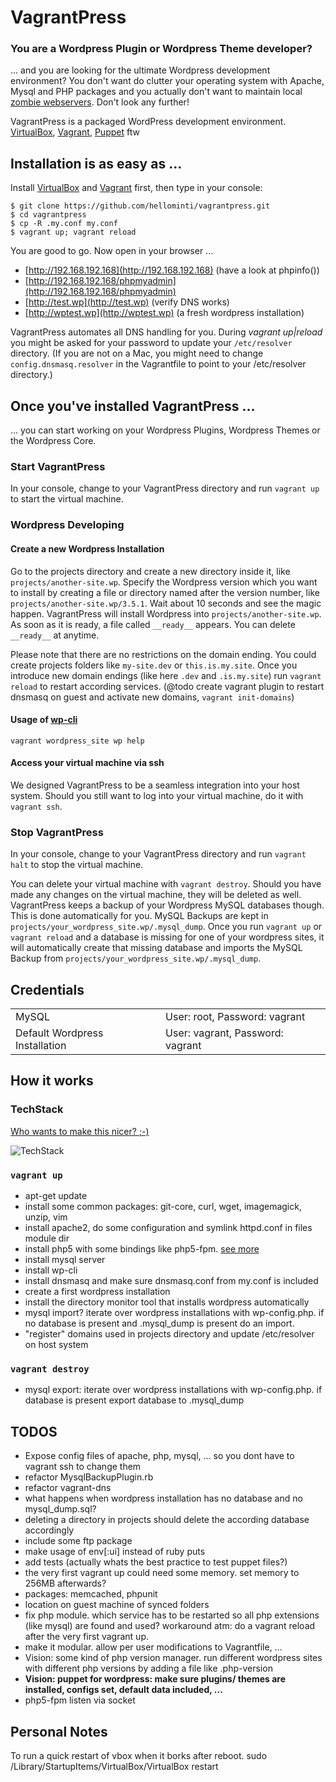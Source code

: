 # VagrantPress

### You are a Wordpress Plugin or Wordpress Theme developer?

... and you are looking for the ultimate Wordpress development environment? You don't want do clutter
your operating system with Apache, Mysql and PHP packages and you actually don't want to maintain 
local [zombie webservers](http://en.wikipedia.org/wiki/Zombie_computer). Don't look any further!


VagrantPress is a packaged WordPress development environment. 
[VirtualBox](https://www.virtualbox.org/), 
[Vagrant](http://www.vagrantup.com/), 
[Puppet](https://puppetlabs.com/puppet/what-is-puppet/) ftw


## Installation is as easy as ...

Install [VirtualBox](https://www.virtualbox.org/wiki/Downloads) and [Vagrant](http://downloads.vagrantup.com/) first,
then type in your console:

```
$ git clone https://github.com/hellominti/vagrantpress.git
$ cd vagrantpress
$ cp -R .my.conf my.conf
$ vagrant up; vagrant reload
```

You are good to go. Now open in your browser ...
 * [http://192.168.192.168](http://192.168.192.168) (have a look at phpinfo())
 * [http://192.168.192.168/phpmyadmin](http://192.168.192.168/phpmyadmin)
 * [http://test.wp](http://test.wp) (verify DNS works)
 * [http://wptest.wp](http://wptest.wp) (a fresh wordpress installation)

VagrantPress automates all DNS handling for you. During *vagrant up|reload* you might be asked for 
your password to update your ```/etc/resolver``` directory. 
(If you are not on a Mac, you might need to change ```config.dnsmasq.resolver``` 
in the Vagrantfile to point to your /etc/resolver directory.)


## Once you've installed VagrantPress ...

... you can start working on your Wordpress Plugins, Wordpress Themes or the Wordpress Core.

### Start VagrantPress
In your console, change to your VagrantPress directory and run ```vagrant up``` to start the
virtual machine. 

### Wordpress Developing

#### Create a new Wordpress Installation
Go to the projects directory and create a new directory inside it, like ```projects/another-site.wp```. 
Specify the Wordpress version which you want to install by creating a file or directory named after 
the version number, like ```projects/another-site.wp/3.5.1```. Wait about 10 seconds and see the magic happen. 
VagrantPress will install Wordpress into ```projects/another-site.wp```. As soon as it is ready,
a file called ```__ready__``` appears. You can delete ```__ready__``` at anytime.

Please note that there are no restrictions on the domain ending. You could create projects folders
like ```my-site.dev``` or ```this.is.my.site```. Once you introduce new domain endings (like here
```.dev``` and ```.is.my.site```) run ```vagrant reload``` to restart according services.
(@todo create vagrant plugin to restart dnsmasq on guest and activate new domains, ```vagrant init-domains```)

#### Usage of [wp-cli](http://wp-cli.org/)
```vagrant wordpress_site wp help```

#### Access your virtual machine via ssh
We designed VagrantPress to be a seamless integration into your host system. Should you still
want to log into your virtual machine, do it with ```vagrant ssh```.

### Stop VagrantPress
In your console, change to your VagrantPress directory and run ```vagrant halt``` to stop the
virtual machine. 

You can delete your virtual machine with ```vagrant destroy```. Should you have made any changes
on the virtual machine, they will be deleted as well. VagrantPress keeps a backup of your
Wordpress MySQL databases though. This is done automatically for you. MySQL Backups are kept in 
```projects/your_wordpress_site.wp/.mysql_dump```. Once you run ```vagrant up``` or ```vagrant reload``` 
and a database is missing for one of your wordpress sites, it will automatically create that 
missing database and imports the MySQL Backup from ```projects/your_wordpress_site.wp/.mysql_dump```.


## Credentials

<table>
  <tr>
    <td>MySQL</td>
    <td>User: root, Password: vagrant</td>
  </tr>
  <tr>
    <td>Default Wordpress Installation</td>
    <td>User: vagrant, Password: vagrant</td>
  </tr>
</table>

## How it works

### TechStack
[Who wants to make this nicer? ;-)](https://docs.google.com/drawings/d/1-r2WpzCM0e9JgxsJxc8SorQDjKst99iKLo-hX_8CGBQ/edit?usp=sharing)

![TechStack](https://docs.google.com/drawings/d/1-r2WpzCM0e9JgxsJxc8SorQDjKst99iKLo-hX_8CGBQ/pub?w=1440&amp;h=1080)


### ```vagrant up```

 * apt-get update
 * install some common packages: git-core, curl, wget, imagemagick, unzip, vim
 * install apache2, do some configuration and symlink httpd.conf in files module dir
 * install php5 with some bindings like php5-fpm. [see more](https://github.com/hellominti/vagrantpress/blob/master/puppet/modules/php5/manifests/init.pp)
 * install mysql server
 * install wp-cli
 * install dnsmasq and make sure dnsmasq.conf from my.conf is included
 * create a first wordpress installation 
 * install the directory monitor tool that installs wordpress automatically
 * mysql import? iterate over wordpress installations with wp-config.php. if no database is present and
   .mysql_dump is present do an import.
 * "register" domains used in projects directory and update /etc/resolver on host system


### ```vagrant destroy```

 * mysql export: iterate over wordpress installations with wp-config.php. if database is present
   export database to .mysql_dump


## TODOS

 * Expose config files of apache, php, mysql, ... so you dont have to vagrant ssh to change them
 * refactor MysqlBackupPlugin.rb
 * refactor vagrant-dns
 * what happens when wordpress installation has no database and no mysql_dump.sql?
 * deleting a directory in projects should delete the according database accordingly
 * include some ftp package
 * make usage of env[:ui] instead of ruby puts
 * add tests (actually whats the best practice to test puppet files?)
 * the very first vagrant up could need some memory. set memory to 256MB afterwards?
 * packages: memcached, phpunit
 * location on guest machine of synced folders
 * fix php module. which service has to be restarted so all php extensions (like mysql) are found and used? workaround atm:
   do a vagrant reload after the very first vagrant up.
 * make it modular. allow per user modifications to Vagrantfile, ...
 * Vision: some kind of php version manager. run different wordpress sites with different php versions by adding a file like .php-version
 * __Vision: puppet for wordpress: make sure plugins/ themes are installed, configs set, default data included, ...__
 * php5-fpm listen via socket

## Personal Notes
To run a quick restart of vbox when it borks after reboot.
sudo /Library/StartupItems/VirtualBox/VirtualBox restart



